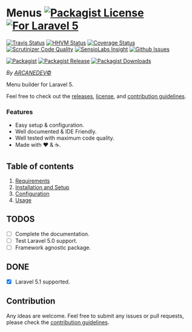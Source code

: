 # Menus [![Packagist License][badge_license]](LICENSE.md) [![For Laravel 5][badge_laravel]](https://github.com/ARCANEDEV/Menus#menus)

[![Travis Status][badge_build]](https://travis-ci.org/ARCANEDEV/Menus)
[![HHVM Status][badge_hhvm]](http://hhvm.h4cc.de/package/arcanedev/menus)
[![Coverage Status][badge_coverage]](https://scrutinizer-ci.com/g/ARCANEDEV/Menus/?branch=master)
[![Scrutinizer Code Quality][badge_quality]](https://scrutinizer-ci.com/g/ARCANEDEV/Menus/?branch=master)
[![SensioLabs Insight][badge_insight]](https://insight.sensiolabs.com/projects/cca2a1a1-f5dc-47ea-9f96-cfde64e669f8)
[![Github Issues][badge_issues]](https://github.com/ARCANEDEV/Menus/issues)

[![Packagist][badge_package]](https://packagist.org/packages/arcanedev/menus)
[![Packagist Release][badge_release]](https://packagist.org/packages/arcanedev/menus)
[![Packagist Downloads][badge_downloads]](https://packagist.org/packages/arcanedev/menus)

[badge_license]:   https://img.shields.io/packagist/l/arcanedev/menus.svg?style=flat-square
[badge_laravel]:   https://img.shields.io/badge/For%20Laravel-5.0%7C5.1-orange.svg?style=flat-square

[badge_build]:     https://img.shields.io/travis/ARCANEDEV/Menus.svg?style=flat-square
[badge_hhvm]:      https://img.shields.io/hhvm/arcanedev/menus.svg?style=flat-square
[badge_coverage]:  https://img.shields.io/scrutinizer/coverage/g/ARCANEDEV/Menus.svg?style=flat-square
[badge_quality]:   https://img.shields.io/scrutinizer/g/ARCANEDEV/Menus.svg?style=flat-square
[badge_insight]:   https://img.shields.io/sensiolabs/i/cca2a1a1-f5dc-47ea-9f96-cfde64e669f8.svg?style=flat-square
[badge_issues]:    https://img.shields.io/github/issues/ARCANEDEV/Menus.svg?style=flat-square

[badge_package]:   https://img.shields.io/badge/package-arcanedev/menus-blue.svg?style=flat-square
[badge_release]:   https://img.shields.io/packagist/v/arcanedev/menus.svg?style=flat-square
[badge_downloads]: https://img.shields.io/packagist/dt/arcanedev/menus.svg?style=flat-square

*By [ARCANEDEV&copy;](http://www.arcanedev.net/)*

Menu builder for Laravel 5.

Feel free to check out the [releases](https://github.com/ARCANEDEV/Menus/releases), [license](LICENSE.md), and [contribution guidelines](CONTRIBUTING.md).

### Features

  * Easy setup &amp; configuration.
  * Well documented &amp; IDE Friendly.
  * Well tested with maximum code quality.
  * Made with :heart: &amp; :coffee:.

## Table of contents

  1. [Requirements](_docs/1-Requirements.md)
  2. [Installation and Setup](_docs/2-Installation-and-Setup.md)
  3. [Configuration](_docs/3-Configuration.md)
  4. [Usage](_docs/4-Usage.md)

## TODOS

  - [ ] Complete the documentation.
  - [ ] Test Laravel 5.0 support.
  - [ ] Framework agnostic package.

## DONE

  - [x] Laravel 5.1 supported.

## Contribution

Any ideas are welcome. Feel free to submit any issues or pull requests, please check the [contribution guidelines](CONTRIBUTING.md).
